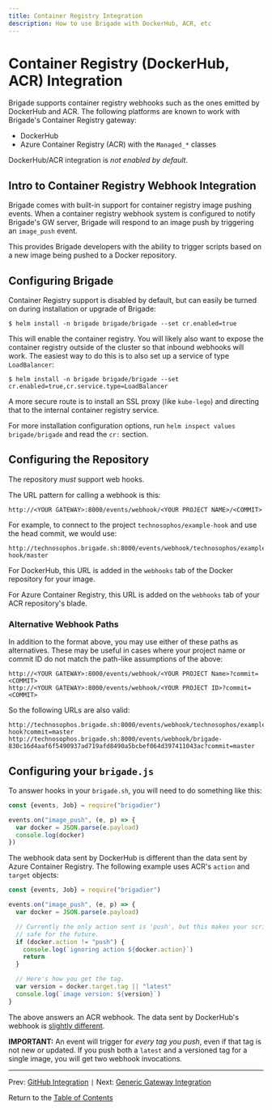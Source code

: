 ```yaml
---
title: Container Registry Integration
description: How to use Brigade with DockerHub, ACR, etc
---
```


# Container Registry (DockerHub, ACR) Integration

Brigade supports container registry webhooks such as the ones emitted by
DockerHub and ACR. The following platforms are known to work with
Brigade's Container Registry gateway:

- DockerHub
- Azure Container Registry (ACR) with the `Managed_*` classes

DockerHub/ACR integration is _not enabled by default_.

## Intro to Container Registry Webhook Integration

Brigade comes with built-in support for container registry image pushing events. When a
container registry webhook system is configured to notify Brigade's GW server, Brigade will
respond to an image push by triggering an `image_push` event.

This provides Brigade developers with the ability to trigger scripts based on a
new image being pushed to a Docker repository.

## Configuring Brigade

Container Registry support is disabled by default, but can easily be turned on
during installation or upgrade of Brigade:

```
$ helm install -n brigade brigade/brigade --set cr.enabled=true
```

This will enable the container registry. You will likely also want to expose the
container registry outside of the cluster so that inbound webhooks will work. The
easiest way to do this is to also set up a service of type `LoadBalancer`:

```
$ helm install -n brigade brigade/brigade --set cr.enabled=true,cr.service.type=LoadBalancer
```

A more secure route is to install an SSL proxy (like `kube-lego`) and directing
that to the internal container registry service.

For more installation configuration options, run `helm inspect values brigade/brigade`
and read the `cr:` section.

## Configuring the Repository

The repository _must_ support web hooks.

The URL pattern for calling a webhook is this:

```
http://<YOUR GATEWAY>:8000/events/webhook/<YOUR PROJECT NAME>/<COMMIT>
```

For example, to connect to the project `technosophos/example-hook` and use the head
commit, we would use:

```
http://technosophos.brigade.sh:8000/events/webhook/technosophos/example-hook/master
```

For DockerHub, this URL is added in the `webhooks` tab of the Docker repository for
your image.

For Azure Container Registry, this URL is added on the `webhooks` tab of your
ACR repository's blade.

### Alternative Webhook Paths

In addition to the format above, you may use either of these paths as alternatives.
These may be useful in cases where your project name or commit ID do not
match the path-like assumptions of the above:

```
http://<YOUR GATEWAY>:8000/events/webhook/<YOUR PROJECT Name>?commit=<COMMIT>
http://<YOUR GATEWAY>:8000/events/webhook/<YOUR PROJECT ID>?commit=<COMMIT>
```

So the following URLs are also valid:


```
http://technosophos.brigade.sh:8000/events/webhook/technosophos/example-hook?commit=master
http://technosophos.brigade.sh:8000/events/webhook/brigade-830c16d4aaf6f5490937ad719afd8490a5bcbef064d397411043ac?commit=master
```


## Configuring your `brigade.js`

To answer hooks in your `brigade.sh`, you will need to do something like this:

```javascript
const {events, Job} = require("brigadier")

events.on("image_push", (e, p) => {
  var docker = JSON.parse(e.payload)
  console.log(docker)
})
```

The webhook data sent by DockerHub is different than the data sent by Azure
Container Registry. The following example uses ACR's `action` and `target`
objects:

```javascript
const {events, Job} = require("brigadier")

events.on("image_push", (e, p) => {
  var docker = JSON.parse(e.payload)

  // Currently the only action sent is 'push', but this makes your script
  // safe for the future.
  if (docker.action != "push") {
    console.log(`ignoring action ${docker.action}`)
    return
  }

  // Here's how you get the tag.
  var version = docker.target.tag || "latest"
  console.log(`image version: ${version}`)
}
```

The above answers an ACR webhook. The data sent by DockerHub's webhook is
[slightly different](https://docs.docker.com/docker-hub/webhooks/).

**IMPORTANT:** An event will trigger for _every tag you push_, even if that tag
is not new or updated. If you push both a `latest` and a versioned tag for a
single image, you will get two webhook invocations.

---

Prev: [GitHub Integration](github.md) `|` Next: [Generic Gateway Integration](genericgateway.md)

Return to the [Table of Contents](index.md)